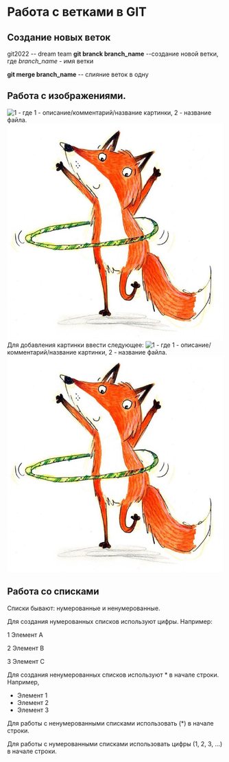 # Работа с ветками в GIT

## Создание новых веток

git2022 -- dream team
**git branck branch_name** --создание новой ветки, где *branch_name* - имя ветки

**git merge branch_name** -- слияние веток в одну

## Работа с изображениями.
![1](2) - где 1 - описание/комментарий/название картинки, 2 - название файла.
![Лисенок](fox.jpg)
Для добавления картинки ввести следующее: 
![1](2) - где 1 - описание/комментарий/название картинки, 2 - название файла.
![Лисенок](fox.jpg)


## Работа со списками

Списки бывают: нумерованные и ненумерованные.

Для создания нумерованных списков используют цифры. Например:

1 Элемент А

2 Элемент B

3 Элемент С

Для создания ненумерованных списков используют * в начале строки. Например,

* Элемент 1
* Элемент 2
* Элемент 3

Для работы с ненумерованными списками использовать (*) в начале строки.

Для работы с нумерованными списками использовать цифры (1, 2, 3, ...) в начале строки.

